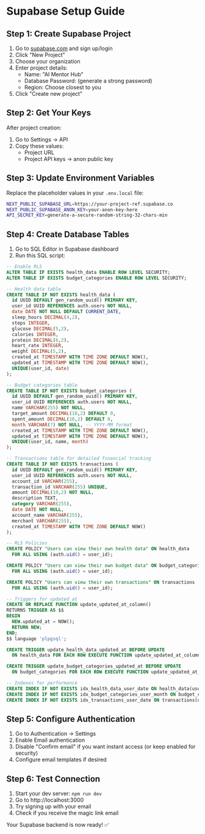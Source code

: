 # Supabase Setup Guide

## Step 1: Create Supabase Project

1. Go to [supabase.com](https://supabase.com) and sign up/login
2. Click "New Project"
3. Choose your organization
4. Enter project details:
   - Name: "AI Mentor Hub"
   - Database Password: (generate a strong password)
   - Region: Choose closest to you
5. Click "Create new project"

## Step 2: Get Your Keys

After project creation:
1. Go to Settings → API
2. Copy these values:
   - Project URL
   - Project API keys → anon public key

## Step 3: Update Environment Variables

Replace the placeholder values in your `.env.local` file:

```bash
NEXT_PUBLIC_SUPABASE_URL=https://your-project-ref.supabase.co
NEXT_PUBLIC_SUPABASE_ANON_KEY=your-anon-key-here
API_SECRET_KEY=generate-a-secure-random-string-32-chars-min
```

## Step 4: Create Database Tables

1. Go to SQL Editor in Supabase dashboard
2. Run this SQL script:

```sql
-- Enable RLS
ALTER TABLE IF EXISTS health_data ENABLE ROW LEVEL SECURITY;
ALTER TABLE IF EXISTS budget_categories ENABLE ROW LEVEL SECURITY;

-- Health data table
CREATE TABLE IF NOT EXISTS health_data (
  id UUID DEFAULT gen_random_uuid() PRIMARY KEY,
  user_id UUID REFERENCES auth.users NOT NULL,
  date DATE NOT NULL DEFAULT CURRENT_DATE,
  sleep_hours DECIMAL(4,2),
  steps INTEGER,
  glucose DECIMAL(5,2),
  calories INTEGER,
  protein DECIMAL(6,2),
  heart_rate INTEGER,
  weight DECIMAL(5,2),
  created_at TIMESTAMP WITH TIME ZONE DEFAULT NOW(),
  updated_at TIMESTAMP WITH TIME ZONE DEFAULT NOW(),
  UNIQUE(user_id, date)
);

-- Budget categories table
CREATE TABLE IF NOT EXISTS budget_categories (
  id UUID DEFAULT gen_random_uuid() PRIMARY KEY,
  user_id UUID REFERENCES auth.users NOT NULL,
  name VARCHAR(255) NOT NULL,
  target_amount DECIMAL(10,2) DEFAULT 0,
  spent_amount DECIMAL(10,2) DEFAULT 0,
  month VARCHAR(7) NOT NULL, -- YYYY-MM format
  created_at TIMESTAMP WITH TIME ZONE DEFAULT NOW(),
  updated_at TIMESTAMP WITH TIME ZONE DEFAULT NOW(),
  UNIQUE(user_id, name, month)
);

-- Transactions table for detailed financial tracking
CREATE TABLE IF NOT EXISTS transactions (
  id UUID DEFAULT gen_random_uuid() PRIMARY KEY,
  user_id UUID REFERENCES auth.users NOT NULL,
  account_id VARCHAR(255),
  transaction_id VARCHAR(255) UNIQUE,
  amount DECIMAL(10,2) NOT NULL,
  description TEXT,
  category VARCHAR(255),
  date DATE NOT NULL,
  account_name VARCHAR(255),
  merchant VARCHAR(255),
  created_at TIMESTAMP WITH TIME ZONE DEFAULT NOW()
);

-- RLS Policies
CREATE POLICY "Users can view their own health data" ON health_data
  FOR ALL USING (auth.uid() = user_id);

CREATE POLICY "Users can view their own budget data" ON budget_categories
  FOR ALL USING (auth.uid() = user_id);

CREATE POLICY "Users can view their own transactions" ON transactions
  FOR ALL USING (auth.uid() = user_id);

-- Triggers for updated_at
CREATE OR REPLACE FUNCTION update_updated_at_column()
RETURNS TRIGGER AS $$
BEGIN
  NEW.updated_at = NOW();
  RETURN NEW;
END;
$$ language 'plpgsql';

CREATE TRIGGER update_health_data_updated_at BEFORE UPDATE
  ON health_data FOR EACH ROW EXECUTE FUNCTION update_updated_at_column();

CREATE TRIGGER update_budget_categories_updated_at BEFORE UPDATE
  ON budget_categories FOR EACH ROW EXECUTE FUNCTION update_updated_at_column();

-- Indexes for performance
CREATE INDEX IF NOT EXISTS idx_health_data_user_date ON health_data(user_id, date);
CREATE INDEX IF NOT EXISTS idx_budget_categories_user_month ON budget_categories(user_id, month);
CREATE INDEX IF NOT EXISTS idx_transactions_user_date ON transactions(user_id, date);
```

## Step 5: Configure Authentication

1. Go to Authentication → Settings
2. Enable Email authentication
3. Disable "Confirm email" if you want instant access (or keep enabled for security)
4. Configure email templates if desired

## Step 6: Test Connection

1. Start your dev server: `npm run dev`
2. Go to http://localhost:3000
3. Try signing up with your email
4. Check if you receive the magic link email

Your Supabase backend is now ready! ✅
